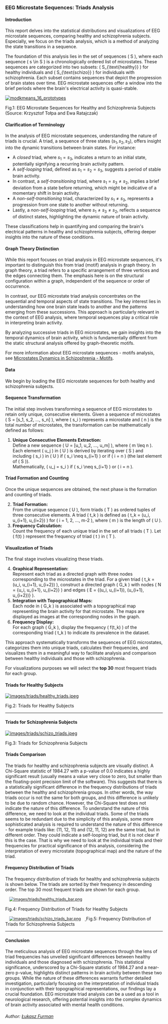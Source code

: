 ### EEG Microstate Sequences: Triads Analysis

#### Introduction
This report delves into the statistical distributions and visualizations of EEG microstate sequences, comparing healthy and schizophrenia subjects. Especially, we focus on the triads analysis, which is a method of analyzing the state transitions in a sequence. 

The foundation of this analysis lies in the set of sequences \( S \), where each sequence \( s \in S \) is a chronologically ordered list of microstates. These sequences are categorized into two subsets: \( S_{\text{healthy}} \) for healthy individuals and \( S_{\text{schizo}} \) for individuals with schizophrenia. Each subset contains sequences that depict the progression of brain states over time. EEG microstate sequences offer a window into the brief periods where the brain's electrical activity is quasi-stable. 

<a href="images/modkmeans_16_prototypes.png">
    <img src="images/modkmeans_16_prototypes.png" alt="modkmeans_16_prototypes" style="margin-bottom: 0px; margin-top: 0px; scale: 1.0;">
</a>

Fig.1: EEG Microstate Sequences for Healthy and Schizophrenia Subjects (Source: Krzysztof Tołpa and Ewa Ratajczak)

#### Clarification of Terminology

In the analysis of EEG microstate sequences, understanding the nature of triads is crucial. A triad, a sequence of three states $(s_1, s_2, s_3)$, offers insight into the dynamic transitions between brain states. For instance:

- A *closed* triad, where $s_1 = s_3$, indicates a return to an initial state, potentially signifying a recurring brain activity pattern.
- A *self-looping* triad, defined as $s_1 = s_2 = s_3$, suggests a period of stable brain activity.
- In contrast, a *self-transitioning* triad, where $s_1 = s_3 \neq s_2$, implies a brief deviation from a state before returning, which might be indicative of a momentary shift in brain activity.
- A *non-self-transitioning* triad, characterized by $s_1 \neq s_3$, represents a progression from one state to another without returning.
- Lastly, a *non-self-looping* triad, where $s_1 \neq s_3 \neq s_2$, reflects a sequence of distinct states, highlighting the dynamic nature of brain activity.

These classifications help in quantifying and comparing the brain's electrical patterns in healthy and schizophrenia subjects, offering deeper insights into the nature of these conditions.

#### Graph Theory Distinction

While this report focuses on triad analysis in EEG microstate sequences, it's important to distinguish this from triad (motif) analysis in graph theory. In graph theory, a triad refers to a specific arrangement of three vertices and the edges connecting them. The emphasis here is on the structural configuration within a graph, independent of the sequence or order of occurrence.

In contrast, our EEG microstate triad analysis concentrates on the sequential and temporal aspects of state transitions. The key interest lies in understanding how one brain state leads to another and the patterns emerging from these successions. This approach is particularly relevant in the context of EEG analysis, where temporal sequences play a critical role in interpreting brain activity.

By analyzing successive triads in EEG microstates, we gain insights into the temporal dynamics of brain activity, which is fundamentally different from the static structural analysis offered by graph-theoretic motifs.

For more information about EEG microstate sequences - motifs analysis, see [Microstates Dynamics in Schizophrenia - Motifs](motifs.html).


#### Data

We begin by loading the EEG microstate sequences for both healthy and schizophrenia subjects. 

#### Sequence Transformation

The initial step involves transforming a sequence of EEG microstates to retain only unique, consecutive elements. Given a sequence of microstates \( S = [s_1, s_2, ..., s_n] \), where \( s_i \) represents a microstate and \( n \) is the total number of microstates, the transformation can be mathematically defined as follows:

1. **Unique Consecutive Elements Extraction:**  
   Define a new sequence \( U = [u_1, u_2, ..., u_m] \), where \( m \leq n \). Each element \( u_j \) in \( U \) is derived by iterating over \( S \) and including \( s_i \) in \( U \) if \( s_i \neq s_{i+1} \) or if \( i = n \) (the last element of \( S \)).  
   Mathematically, \( u_j = s_i \) if \( s_i \neq s_{i+1} \) or \( i = n \).

#### Triad Formation and Counting

Once the unique sequences are obtained, the next phase is the formation and counting of triads.

2. **Triad Formation:**  
   From the unique sequence \( U \), form triads \( T \) as ordered tuples of three consecutive elements. A triad \( t_k \) is defined as \( t_k = (u_i, u_{i+1}, u_{i+2}) \) for \( i = 1, 2, ..., m-2 \), where \( m \) is the length of \( U \).
3. **Frequency Calculation:**  
   Count the frequency of each unique triad in the set of all triads \( T \). Let \( f(t) \) represent the frequency of triad \( t \) in \( T \).

#### Visualization of Triads

The final stage involves visualizing these triads.

4. **Graphical Representation:**  
   Represent each triad as a directed graph with three nodes corresponding to the microstates in the triad. For a given triad \( t_k = (u_i, u_{i+1}, u_{i+2}) \), construct a directed graph \( G_k \) with nodes \( N = \{u_i, u_{i+1}, u_{i+2}\} \) and edges \( E = \{(u_i, u_{i+1}), (u_{i+1}, u_{i+2})\} \).
5. **Integration with Topographical Maps:**  
   Each node in \( G_k \) is associated with a topographical map representing the brain activity for that microstate. The maps are displayed as images at the corresponding nodes in the graph.
6. **Frequency Display:**  
   For each graph \( G_k \), display the frequency \( f(t_k) \) of the corresponding triad \( t_k \) to indicate its prevalence in the dataset.

This approach systematically transforms the sequences of EEG microstates, categorizes them into unique triads, calculates their frequencies, and visualizes them in a meaningful way to facilitate analysis and comparison between healthy individuals and those with schizophrenia.

For visualizations purposes we will select the __top 30__ most frequent triads for each group.

#### Triads for Healthy Subjects

<a href="images/triads/healthy_triads.jpeg">
    <img src="images/triads/healthy_triads.jpeg" alt="images/triads/healthy_triads.jpeg" style="margin-bottom: 0px; margin-top: 0px; scale: 1.0;">
</a>

Fig.2: Triads for Healthy Subjects

--- 

#### Triads for Schizophrenia Subjects

<a href="images/triads/schizo_triads.jpeg">
    <img src="images/triads/schizo_triads.jpeg" alt="images/triads/schizo_triads.jpeg" style="margin-bottom: 0px; margin-top: 0px; scale: 1.0;">
</a>

Fig.3: Triads for Schizophrenia Subjects

#### Triads Comparison

The triads for healthy and schizophrenia subjects are visually distinct. A Chi-Square statistic of 1984.27 with a p-value of 0.0 indicates a highly significant result (usually means a value very close to zero, but smaller than the floating-point precision limit of the software). This suggests that there is a statistically significant difference in the frequency distributions of triads between the healthy and schizophrenia groups. In other words, the way triads occur is not the same for both groups, and this difference is unlikely to be due to random chance. However, the Chi-Square test does not indicate the nature of this difference. To understand the nature of this difference, we need to look at the individual triads. Some of the triads seems to be redundant due to the simplicity of this analysis, some more sophisticated analysis is required to understand the nature of this difference - for example triads like: (11, 12, 11) and (12, 11, 12) are the same triad, but in different order. They could indicate a self-looping triad, but it is not clear if this is the case. That is why we need to look at the individual triads and their frequencies for practical significance of this analysis, considering the interpretation of every microstate (topographical map) and the nature of the triad.

#### Frequency Distribution of Triads

The frequency distribution of triads for healthy and schizophrenia subjects is shown below. The triads are sorted by their frequency in descending order. The top 30 most frequent triads are shown for each group.

<a href="images/triads/healthy_triads_bar.png">
    <img src="images/triads/healthy_triads_bar.png" alt="images/triads/healthy_triads_bar.png" style="margin-bottom: 0px; margin-top: 0px; scale: 0.9;">
</a>

Fig.4: Frequency Distribution of Triads for Healthy Subjects

<a href="images/triads/schizo_triads_bar.png">
    <img src="images/triads/schizo_triads_bar.png" alt="images/triads/schizo_triads_bar.png" style="margin-bottom: 0px; margin-top: 0px; scale: 0.9;">
</a>
Fig.5: Frequency Distribution of Triads for Schizophrenia Subjects

---

#### Conclusion

The meticulous analysis of EEG microstate sequences through the lens of triad frequencies has unveiled significant differences between healthy individuals and those diagnosed with schizophrenia. This statistical significance, underscored by a Chi-Square statistic of 1984.27 and a near-zero p-value, highlights distinct patterns in brain activity between these two groups. While the nature of these differences warrants further detailed investigation, particularly focusing on the interpretation of individual triads in conjunction with their topographical representations, our findings lay a crucial foundation. EEG microstate triad analysis can be a used as a tool in neurological research, offering potential insights into the complex dynamics of brain activity associated with mental health conditions.

###### Author: [Łukasz Furman](cracer.net@gmail.com)


